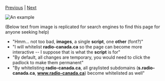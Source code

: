 [Previous](Quick-tour-%231%3A-1-of-7) | [Next](Quick-tour-%231%3A-3-of-7)

![An example](https://raw.github.com/gorhill/httpswitchboard/master/doc/img/quicktour-001-b.jpg)

(Below text from image is replicated for search engines to find this page for anyone seeking help)
- "Hmm... not too bad, **images**, a single **script**, one **other** (font?)"
- "I will whitelist **radio-canada.ca** so the page can become more interactive -- I suppose that is what the **script** is for"
- "By default, all changes are temporary, you would need to click the padlock to make them permanent"
- "By whitelisting **radio-canada.ca**, all graylisted subdomains (**s.radio-canada.ca**, **www.radio-canada.ca**) become whitelisted as well"